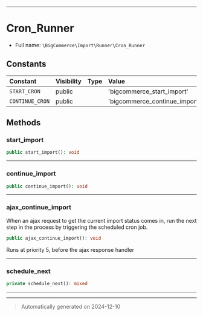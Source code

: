 ***

# Cron_Runner





* Full name: `\BigCommerce\Import\Runner\Cron_Runner`


## Constants

| Constant | Visibility | Type | Value |
|:---------|:-----------|:-----|:------|
|`START_CRON`|public| |&#039;bigcommerce_start_import&#039;|
|`CONTINUE_CRON`|public| |&#039;bigcommerce_continue_import&#039;|


## Methods


### start_import



```php
public start_import(): void
```












***

### continue_import



```php
public continue_import(): void
```












***

### ajax_continue_import

When an ajax request to get the current import status comes in,
run the next step in the process by triggering the scheduled
cron job.

```php
public ajax_continue_import(): void
```

Runs at priority 5, before the ajax response handler










***

### schedule_next



```php
private schedule_next(): mixed
```












***


***
> Automatically generated on 2024-12-10

